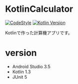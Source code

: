 # KotlinCalculator
[![CodeStyle](https://img.shields.io/badge/code%20style-%E2%9D%A4-FF4081.svg)](https://ktlint.github.io/)
[![Kotlin Version](https://img.shields.io/badge/kotlin-1.3.61-blue.svg)](http://kotlinlang.org/)

Kotlinで作った計算機アプリです。

# version
- Android Studio 3.5
- Kotlin 1.3
- JUnit 5
